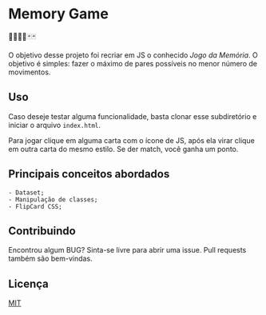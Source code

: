# Memory Game

🎴🎴🎴🎴🃏🃏

O objetivo desse projeto foi recriar em JS o conhecido *Jogo da Memória*. O objetivo é simples: fazer o máximo de pares possíveis no menor número de movimentos.


## Uso

Caso deseje testar alguma funcionalidade, basta clonar esse subdiretório e iniciar o arquivo ```index.html```.

Para jogar clique em alguma carta com o ícone de JS, após ela virar clique em outra carta do mesmo estilo. Se der match, você ganha um ponto.


## Principais conceitos abordados
	- Dataset;
	- Manipulação de classes;
	- FlipCard CSS;

## Contribuindo
Encontrou algum BUG? Sinta-se livre para abrir uma issue. Pull requests também são bem-vindas.

## Licença
[MIT](https://choosealicense.com/licenses/mit/)
